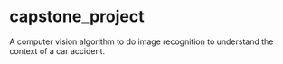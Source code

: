 # capstone_project
A computer vision algorithm to do image recognition to understand the context of a car accident.
